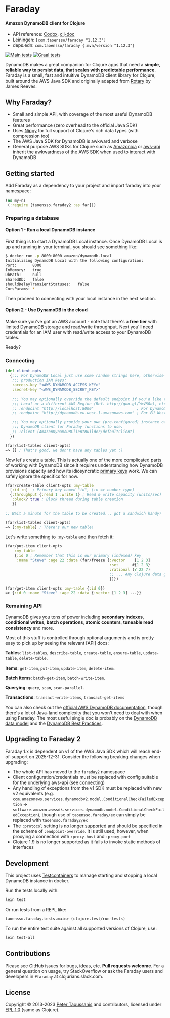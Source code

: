 # Faraday

#### Amazon DynamoDB client for Clojure

* API reference: [Codox][Codox docs], [clj-doc][clj-doc docs]
* Leiningen: `[com.taoensso/faraday "1.12.3"]`
* deps.edn: `com.taoensso/faraday {:mvn/version "1.12.3"}`

[![Main tests][Main tests SVG]][Main tests URL]
[![Graal tests][Graal tests SVG]][Graal tests URL]

DynamoDB makes a great companion for Clojure apps that need a **simple, reliable way to persist data, that scales with predictable performance**. Faraday is a small, fast and intuitive DynamoDB client library for Clojure, built around the AWS Java SDK and originally adapted from [Rotary](https://github.com/weavejester/rotary) by James Reeves.

## Why Faraday?
* Small and simple API, with coverage of the most useful DynamoDB features
* Great performance (zero overhead to the official Java SDK)
* Uses [Nippy](https://github.com/ptaoussanis/nippy) for full support of Clojure's rich data types (with compression too)
* The AWS Java SDK for DynamoDB is awkward and verbose
* General purpose AWS SDKs for Clojure such as [Amazonica](https://github.com/mcohen01/amazonica) or [aws-api](https://github.com/cognitect-labs/aws-api) inherit the awkwardness of the AWS SDK when used to interact with DynamoDB

## Getting started

Add Faraday as a dependency to your project and import faraday into your namespace:

```clojure
(ns my-ns
 (:require [taoensso.faraday2 :as far]))
```

### Preparing a database

#### Option 1 - Run a local DynamoDB instance

First thing is to start a DynamoDB Local instance. Once DynamoDB Local is up and running in your terminal, you should see something like:

```sh
$ docker run -p 8000:8000 amazon/dynamodb-local
Initializing DynamoDB Local with the following configuration:
Port:		8000
InMemory:	true
DbPath:		null
SharedDb:	false
shouldDelayTransientStatuses:	false
CorsParams:	*
```

Then proceed to connecting with your local instance in the next section.

#### Option 2 - Use DynamoDB in the cloud

Make sure you've got an AWS account - note that there's a **free tier** with limited DynamoDB storage and read/write throughput. Next you'll need credentials for an IAM user with read/write access to your DynamoDB tables.

Ready?

### Connecting

```clojure
(def client-opts
  {;;; For DynamoDB Local just use some random strings here, otherwise include your
   ;;; production IAM keys:
   :access-key "<AWS_DYNAMODB_ACCESS_KEY>"
   :secret-key "<AWS_DYNAMODB_SECRET_KEY>"

   ;;; You may optionally override the default endpoint if you'd like to use DynamoDB
   ;;; Local or a different AWS Region (Ref. http://goo.gl/YmV80o), etc.:
   ;; :endpoint "http://localhost:8000"                   ; For DynamoDB Local
   ;; :endpoint "http://dynamodb.eu-west-1.amazonaws.com" ; For EU West 1 AWS region

   ;;; You may optionally provide your own (pre-configured) instance of the Amazon
   ;;; DynamoDB client for Faraday functions to use.
   ;; :client (AmazonDynamoDBClientBuilder/defaultClient)
  })

(far/list-tables client-opts)
=> [] ; That's good, we don't have any tables yet :)
```

Now let's create a table. This is actually one of the more complicated parts of working with DynamoDB since it requires understanding how DynamoDB provisions capacity and how its idiosyncratic [primary keys](http://docs.aws.amazon.com/amazondynamodb/latest/developerguide/DataModel.html#DataModelPrimaryKey) work. We can safely ignore the specifics for now.

```clojure
(far/create-table client-opts :my-table
  [:id :n]  ; Primary key named "id", (:n => number type)
  {:throughput {:read 1 :write 1} ; Read & write capacity (units/sec)
   :block? true ; Block thread during table creation
   })

;; Wait a minute for the table to be created... got a sandwich handy?

(far/list-tables client-opts)
=> [:my-table] ; There's our new table!
```

Let's write something to `:my-table` and then fetch it:

```clojure
(far/put-item client-opts
    :my-table
    {:id 0 ; Remember that this is our primary (indexed) key
     :name "Steve" :age 22 :data (far/freeze {:vector    [1 2 3]
                                              :set      #{1 2 3}
                                              :rational (/ 22 7)
                                              ;; ... Any Clojure data goodness
                                              })})

(far/get-item client-opts :my-table {:id 0})
=> {:id 0 :name "Steve" :age 22 :data {:vector [1 2 3] ...}}
```

### Remaining API

DynamoDB gives you tons of power including **secondary indexes**, **conditional writes**, **batch operations**, **atomic counters**, **tuneable read consistency** and more.

Most of this stuff is controlled through optional arguments and is pretty easy to pick up by seeing the relevant [API] docs:

**Tables**: `list-tables`, `describe-table`, `create-table`, `ensure-table`, `update-table`, `delete-table`.

**Items**: `get-item`, `put-item`, `update-item`, `delete-item`.

**Batch items**: `batch-get-item`, `batch-write-item`.

**Querying**: `query`, `scan`, `scan-parallel`.

**Transactions**: `transact-write-items`, `transact-get-items`

You can also check out the [official AWS DynamoDB documentation](http://aws.amazon.com/documentation/dynamodb/), though there's a lot of Java-land complexity that you won't need to deal with when using Faraday. The most useful single doc is probably on the [DynamoDB data model](http://docs.aws.amazon.com/amazondynamodb/latest/developerguide/DataModel.html) and the [DynamoDB Best Practices](https://docs.aws.amazon.com/amazondynamodb/latest/developerguide/best-practices.html).

## Upgrading to Faraday 2

Faraday 1.x is dependent on v1 of the AWS Java SDK which will reach end-of-support on 2025-12-31. Consider the following breaking changes when upgrading:

 * The whole API has moved to the `faraday2` namespace
 * Client configuration/credentials must be replaced with config suitable for the underlying aws-api (see [connecting](#connecting))
 * Any handling of exceptions from the v1 SDK must be replaced with new v2 equivalents (e.g. `com.amazonaws.services.dynamodbv2.model.ConditionalCheckFailedException` -> `software.amazon.awssdk.services.dynamodb.model.ConditionalCheckFailedException`), though use of `taoensso.faraday/ex` can simply be replaced with `taoensso.faraday2/ex`
 * The `:protocol` setting is [no longer supported](https://docs.aws.amazon.com/sdk-for-java/latest/developer-guide/client-configuration.html#client-config-other-diffs) and should be specified in the scheme of `:endpoint-override`. It is still used, however, when proxying a connection with `:proxy-host` and `:proxy-port`
 * Clojure 1.9 is no longer supported as it fails to invoke static methods of interfaces

## Development

This project uses [Testcontainers](https://www.testcontainers.org/) to manage starting and stopping a local DynamoDB instance in docker.

Run the tests locally with:

```bash
lein test
```

Or run tests from a REPL like:

```clj
taoensso.faraday.tests.main> (clojure.test/run-tests)
```

To run the entire test suite against all supported versions of Clojure, use:

```bash
lein test-all
```

## Contributions

Please see GitHub issues for bugs, ideas, etc. **Pull requests welcome**. For a general question on usage, try StackOverflow or ask the Faraday users and developers in `#faraday` at clojurians.slack.com.

## License

Copyright &copy; 2013-2023 [Peter Taoussanis][] and contributors, licensed under [EPL 1.0][] (same as Clojure).

<!--- Common links -->
[EPL 1.0]: LICENSE
[Peter Taoussanis]: https://www.taoensso.com

<!--- Project links -->
[Taoensso docs]: https://www.taoensso.com/faraday
[Codox docs]: http://taoensso.github.io/faraday/
[clj-doc docs]: https://cljdoc.org/d/com.taoensso/faraday/

[Clojars SVG]: https://img.shields.io/clojars/v/com.taoensso/faraday.svg
[Clojars URL]: https://clojars.org/com.taoensso/faraday

[Main tests SVG]: https://github.com/taoensso/faraday/actions/workflows/main-tests.yml/badge.svg
[Main tests URL]: https://github.com/taoensso/faraday/actions/workflows/main-tests.yml
[Graal tests SVG]: https://github.com/taoensso/faraday/actions/workflows/graal-tests.yml/badge.svg
[Graal tests URL]: https://github.com/taoensso/faraday/actions/workflows/graal-tests.yml
